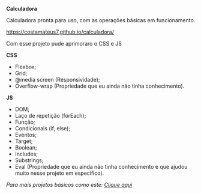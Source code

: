 **Calculadora**

Calculadora pronta para uso, com as operações básicas em funcionamento.

https://costamateus7.github.io/calculadora/

Com esse projeto pude aprimoraro o CSS e JS 

**CSS**
- Flexbox;
- Grid;
- @media screen (Responsividade);
- Overflow-wrap (Propriedade que eu ainda não tinha conhecimento).

**JS**
- DOM;
- Laço de repetição (forEach);
- Função; 
- Condicionais (if, else);
- Eventos;
- Target;
- Boolean; 
- Includes;
- Substrings;
- Eval (Propriedade que eu ainda não tinha conhecimento e que ajudou muito nesse projeto em específico).

*Para mais projetos básicos como este: [Clique aqui](https://costamateus7.github.io/portifolio/)*
